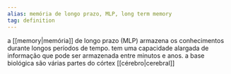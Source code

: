 ```yaml
---
alias: memória de longo prazo, MLP, long term memory
tag: definition
---
```



a [[memory|memória]] de longo prazo (MLP) armazena os conhecimentos durante longos períodos de tempo. tem uma capacidade alargada de informação que pode ser armazenada entre minutos e anos. a base biológica são várias partes do córtex [[cérebro|cerebral]]
